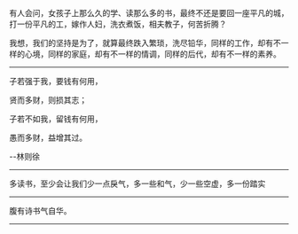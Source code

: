 有人会问，女孩子上那么久的学、读那么多的书，最终不还是要回一座平凡的城，打一份平凡的工，嫁作人妇，洗衣煮饭，相夫教子，何苦折腾？

我想，我们的坚持是为了，就算最终跌入繁琐，洗尽铅华，同样的工作，却有不一样的心境，同样的家庭，却有不一样的情调，同样的后代，却有不一样的素养。

---

子若强于我，要钱有何用，

贤而多财，则损其志；

子若不如我，留钱有何用，

愚而多财，益增其过。

--林则徐

---

多读书，至少会让我们少一点戾气，多一些和气，少一些空虚，多一份踏实

---

腹有诗书气自华。

---

